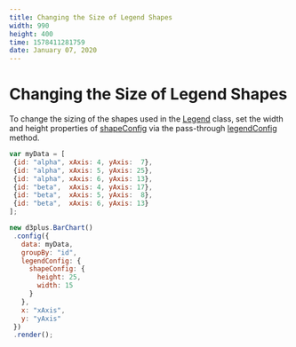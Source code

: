 ```yaml
---
title: Changing the Size of Legend Shapes
width: 990
height: 400
time: 1578411281759
date: January 07, 2020
---
```


# Changing the Size of Legend Shapes

 To change the sizing of the shapes used in the [Legend](http://d3plus.org/docs/#Legend) class, set the width and height properties of [shapeConfig](http://d3plus.org/docs/#Legend.shapeConfig) via the pass-through [legendConfig](http://d3plus.org/docs/#Viz.legendConfig) method.

 ```js
var myData = [
  {id: "alpha", xAxis: 4, yAxis:  7},
  {id: "alpha", xAxis: 5, yAxis: 25},
  {id: "alpha", xAxis: 6, yAxis: 13},
  {id: "beta",  xAxis: 4, yAxis: 17},
  {id: "beta",  xAxis: 5, yAxis:  8},
  {id: "beta",  xAxis: 6, yAxis: 13}
];

 new d3plus.BarChart()
  .config({
    data: myData,
    groupBy: "id",
    legendConfig: {
      shapeConfig: {
        height: 25,
        width: 15
      }
    },
    x: "xAxis",
    y: "yAxis"
  })
  .render();
```